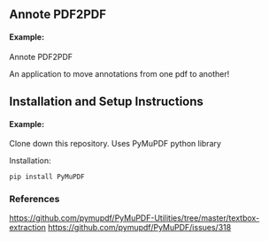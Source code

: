 ## Annote PDF2PDF

#### Example:

Annote PDF2PDF

An application to move annotations from one pdf to another!


## Installation and Setup Instructions

#### Example:  

Clone down this repository. Uses PyMuPDF python library

Installation:

`pip install PyMuPDF`

### References

https://github.com/pymupdf/PyMuPDF-Utilities/tree/master/textbox-extraction
https://github.com/pymupdf/PyMuPDF/issues/318

